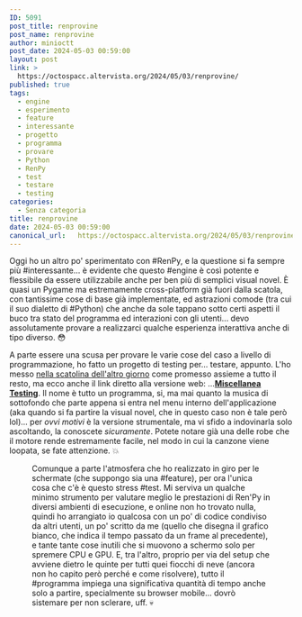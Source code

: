 ```yaml
---
ID: 5091
post_title: renprovine
post_name: renprovine
author: minioctt
post_date: 2024-05-03 00:59:00
layout: post
link: >
  https://octospacc.altervista.org/2024/05/03/renprovine/
published: true
tags:
  - engine
  - esperimento
  - feature
  - interessante
  - progetto
  - programma
  - provare
  - Python
  - RenPy
  - test
  - testare
  - testing
categories:
  - Senza categoria
title: renprovine
date: 2024-05-03 00:59:00
canonical_url:   https://octospacc.altervista.org/2024/05/03/renprovine/
---
```

<!-- wp:paragraph -->
<p>Oggi ho un altro po' sperimentato con #RenPy, e la questione si fa sempre più #interessante... è evidente che questo #engine è così potente e flessibile da essere utilizzabile anche per ben più di semplici visual novel. È quasi un Pygame ma estremamente cross-platform già fuori dalla scatola, con tantissime cose di base già implementate, ed astrazioni comode (tra cui il suo dialetto di #Python) che anche da sole tappano sotto certi aspetti il buco tra stato del programma ed interazioni con gli utenti... devo assolutamente provare a realizzarci qualche esperienza interattiva anche di tipo diverso. 😳️</p>
<!-- /wp:paragraph -->

<!-- wp:paragraph -->
<p>A parte essere una scusa per provare le varie cose del caso a livello di programmazione, ho fatto un progetto di testing per... testare, appunto. L'ho messo <a href="/microblog-mirror/2024/04/30/renpiscatola/">nella scatolina dell'altro giorno</a> come promesso assieme a tutto il resto, ma ecco anche il link diretto alla versione web: ...<a href="https://html-classic.itch.zone/html/10330339/renpy/MiscellaneaTesting/index.html"><strong>Miscellanea Testing</strong></a>. Il nome è tutto un programma, si, ma mai quanto la musica di sottofondo che parte appena si entra nel menu interno dell'applicazione (aka quando si fa partire la visual novel, che in questo caso non è tale però lol)... per <em>ovvi motivi</em> è la versione strumentale, ma vi sfido a indovinarla solo ascoltando, la conoscete <em>sicuramente</em>. Potete notare già una delle robe che il motore rende estremamente facile, nel modo in cui la canzone viene loopata, se fate attenzione. 💥️</p>
<!-- /wp:paragraph -->

<!-- wp:paragraph -->
<p></p>
<!-- /wp:paragraph -->

<!-- wp:image {"id":5097,"sizeSlug":"large","linkDestination":"none"} -->
<figure class="wp-block-image size-large"><img src="{{site.cdnurl}}/assets/uploads/2024/05/image-960x528.png" alt="" class="wp-image-5097"/><figcaption class="wp-element-caption">Comunque a parte l'atmosfera che ho realizzato in giro per le schermate (che suppongo sia una #feature), per ora l'unica cosa che c'è è questo stress #test. Mi serviva un qualche minimo strumento per valutare meglio le prestazioni di Ren'Py in diversi ambienti di esecuzione, e online non ho trovato nulla, quindi ho arrangiato io qualcosa con un po' di codice condiviso da altri utenti, un po' scritto da me (quello che disegna il grafico bianco, che indica il tempo passato da un frame al precedente), e tante tante cose inutili che si muovono a schermo solo per spremere CPU e GPU. E, tra l'altro, proprio per via del setup che avviene dietro le quinte per tutti quei fiocchi di neve (ancora non ho capito però perché e come risolvere), tutto il #programma impiega una significativa quantità di tempo anche solo a partire, specialmente su browser mobile... dovrò sistemare per non sclerare, uff. 💀️</figcaption></figure>
<!-- /wp:image -->